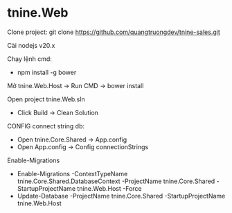 # tnine.Web

Clone project: git clone https://github.com/quangtruongdev/tnine-sales.git

Cài nodejs v20.x

Chạy lệnh cmd: 
- npm install -g bower

Mở tnine.Web.Host -> Run CMD -> bower install

Open project tnine.Web.sln
- Click Build -> Clean Solution

CONFIG connect string db:
- Open tnine.Core.Shared -> App.config
- Open App.config -> Config connectionStrings

Enable-Migrations
- Enable-Migrations -ContextTypeName tnine.Core.Shared.DatabaseContext -ProjectName tnine.Core.Shared -StartupProjectName tnine.Web.Host -Force
- Update-Database -ProjectName tnine.Core.Shared -StartupProjectName tnine.Web.Host
